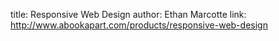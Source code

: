title: Responsive Web Design
author: Ethan Marcotte
link: http://www.abookapart.com/products/responsive-web-design